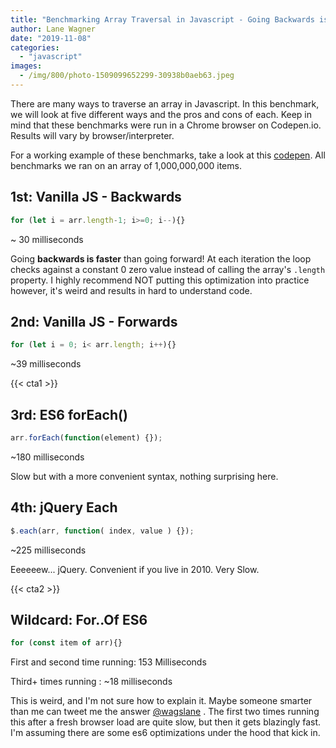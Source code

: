 ```yaml
---
title: "Benchmarking Array Traversal in Javascript - Going Backwards is Fastest"
author: Lane Wagner
date: "2019-11-08"
categories: 
  - "javascript"
images:
  - /img/800/photo-1509099652299-30938b0aeb63.jpeg
---
```


There are many ways to traverse an array in Javascript. In this benchmark, we will look at five different ways and the pros and cons of each. Keep in mind that these benchmarks were run in a Chrome browser on Codepen.io. Results will vary by browser/interpreter.

For a working example of these benchmarks, take a look at this [codepen](https://codepen.io/lane-c-wagner/pen/GRRGryr). All benchmarks we ran on an array of 1,000,000,000 items.

## 1st: Vanilla JS - Backwards

```js
for (let i = arr.length-1; i>=0; i--){}
```

~ 30 milliseconds

Going **backwards is faster** than going forward! At each iteration the loop checks against a constant 0 zero value instead of calling the array's `.length` property. I highly recommend NOT putting this optimization into practice however, it's weird and results in hard to understand code.

## 2nd: Vanilla JS - Forwards

```js
for (let i = 0; i< arr.length; i++){}
```

~39 milliseconds

{{< cta1 >}}

## 3rd: ES6 forEach()

```js
arr.forEach(function(element) {});
```

~180 milliseconds

Slow but with a more convenient syntax, nothing surprising here.

## 4th: jQuery Each

```js
$.each(arr, function( index, value ) {});
```

~225 milliseconds

Eeeeeew... jQuery. Convenient if you live in 2010. Very Slow.

{{< cta2 >}}

## Wildcard: For..Of ES6

```js
for (const item of arr){}
```

First and second time running: 153 Milliseconds

Third+ times running : ~18 milliseconds

This is weird, and I'm not sure how to explain it. Maybe someone smarter than me can tweet me the answer [@wagslane](https://twitter.com/wagslane) . The first two times running this after a fresh browser load are quite slow, but then it gets blazingly fast. I'm assuming there are some es6 optimizations under the hood that kick in.
